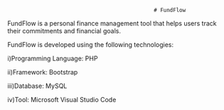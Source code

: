                                                   # FundFlow

FundFlow is a personal finance management tool that helps users track their commitments and financial goals.

FundFlow is developed using the following technologies:

i)Programming Language: PHP

ii)Framework: Bootstrap

iii)Database: MySQL

iv)Tool: Microsoft Visual Studio Code
